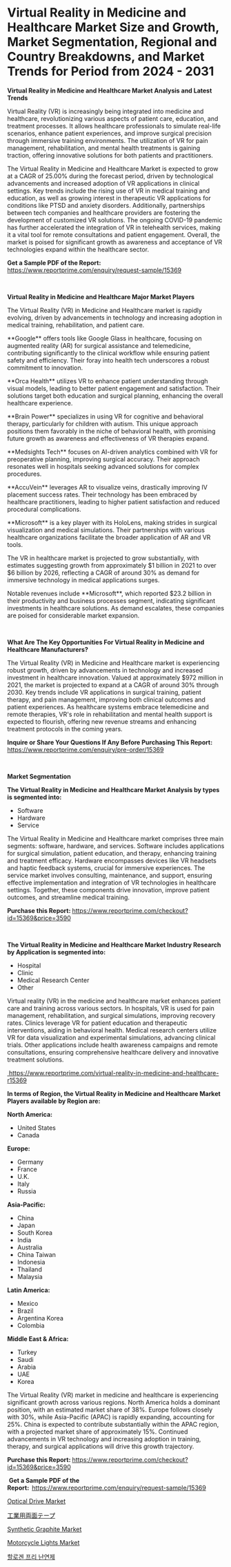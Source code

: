 <p><h1>Virtual Reality in Medicine and Healthcare Market Size and Growth, Market Segmentation, Regional and Country Breakdowns, and Market Trends for Period from 2024 -  2031</h1></p><p><strong>Virtual Reality in Medicine and Healthcare Market Analysis and Latest Trends</strong></p>
<p><p>Virtual Reality (VR) is increasingly being integrated into medicine and healthcare, revolutionizing various aspects of patient care, education, and treatment processes. It allows healthcare professionals to simulate real-life scenarios, enhance patient experiences, and improve surgical precision through immersive training environments. The utilization of VR for pain management, rehabilitation, and mental health treatments is gaining traction, offering innovative solutions for both patients and practitioners. </p><p>The Virtual Reality in Medicine and Healthcare Market is expected to grow at a CAGR of 25.00% during the forecast period, driven by technological advancements and increased adoption of VR applications in clinical settings. Key trends include the rising use of VR in medical training and education, as well as growing interest in therapeutic VR applications for conditions like PTSD and anxiety disorders. Additionally, partnerships between tech companies and healthcare providers are fostering the development of customized VR solutions. The ongoing COVID-19 pandemic has further accelerated the integration of VR in telehealth services, making it a vital tool for remote consultations and patient engagement. Overall, the market is poised for significant growth as awareness and acceptance of VR technologies expand within the healthcare sector.</p></p>
<p><strong>Get a Sample PDF of the Report:&nbsp;</strong> <a href="https://www.reportprime.com/enquiry/request-sample/15369">https://www.reportprime.com/enquiry/request-sample/15369</a></p>
<p>&nbsp;</p>
<p><strong>Virtual Reality in Medicine and Healthcare Major Market Players</strong></p>
<p><p>The Virtual Reality (VR) in Medicine and Healthcare market is rapidly evolving, driven by advancements in technology and increasing adoption in medical training, rehabilitation, and patient care.</p><p>**Google** offers tools like Google Glass in healthcare, focusing on augmented reality (AR) for surgical assistance and telemedicine, contributing significantly to the clinical workflow while ensuring patient safety and efficiency. Their foray into health tech underscores a robust commitment to innovation.</p><p>**Orca Health** utilizes VR to enhance patient understanding through visual models, leading to better patient engagement and satisfaction. Their solutions target both education and surgical planning, enhancing the overall healthcare experience. </p><p>**Brain Power** specializes in using VR for cognitive and behavioral therapy, particularly for children with autism. This unique approach positions them favorably in the niche of behavioral health, with promising future growth as awareness and effectiveness of VR therapies expand.</p><p>**Medsights Tech** focuses on AI-driven analytics combined with VR for preoperative planning, improving surgical accuracy. Their approach resonates well in hospitals seeking advanced solutions for complex procedures.</p><p>**AccuVein** leverages AR to visualize veins, drastically improving IV placement success rates. Their technology has been embraced by healthcare practitioners, leading to higher patient satisfaction and reduced procedural complications.</p><p>**Microsoft** is a key player with its HoloLens, making strides in surgical visualization and medical simulations. Their partnerships with various healthcare organizations facilitate the broader application of AR and VR tools.</p><p>The VR in healthcare market is projected to grow substantially, with estimates suggesting growth from approximately $1 billion in 2021 to over $6 billion by 2026, reflecting a CAGR of around 30% as demand for immersive technology in medical applications surges. </p><p>Notable revenues include **Microsoft**, which reported $23.2 billion in their productivity and business processes segment, indicating significant investments in healthcare solutions. As demand escalates, these companies are poised for considerable market expansion.</p></p>
<p>&nbsp;</p>
<p><strong>What Are The Key Opportunities For Virtual Reality in Medicine and Healthcare Manufacturers?</strong></p>
<p><p>The Virtual Reality (VR) in Medicine and Healthcare market is experiencing robust growth, driven by advancements in technology and increased investment in healthcare innovation. Valued at approximately $972 million in 2021, the market is projected to expand at a CAGR of around 30% through 2030. Key trends include VR applications in surgical training, patient therapy, and pain management, improving both clinical outcomes and patient experiences. As healthcare systems embrace telemedicine and remote therapies, VR's role in rehabilitation and mental health support is expected to flourish, offering new revenue streams and enhancing treatment protocols in the coming years.</p></p>
<p><strong>Inquire or Share Your Questions If Any Before Purchasing This Report:</strong> <a href="https://www.reportprime.com/enquiry/pre-order/15369">https://www.reportprime.com/enquiry/pre-order/15369</a></p>
<p>&nbsp;</p>
<p><strong>Market Segmentation</strong></p>
<p><strong>The Virtual Reality in Medicine and Healthcare Market Analysis by types is segmented into:</strong></p>
<p><ul><li>Software</li><li>Hardware</li><li>Service</li></ul></p>
<p><p>The Virtual Reality in Medicine and Healthcare market comprises three main segments: software, hardware, and services. Software includes applications for surgical simulation, patient education, and therapy, enhancing training and treatment efficacy. Hardware encompasses devices like VR headsets and haptic feedback systems, crucial for immersive experiences. The service market involves consulting, maintenance, and support, ensuring effective implementation and integration of VR technologies in healthcare settings. Together, these components drive innovation, improve patient outcomes, and streamline medical training.</p></p>
<p><strong>Purchase this Report:&nbsp;</strong><a href="https://www.reportprime.com/checkout?id=15369&price=3590">https://www.reportprime.com/checkout?id=15369&price=3590</a></p>
<p>&nbsp;</p>
<p><strong>The Virtual Reality in Medicine and Healthcare Market Industry Research by Application is segmented into:</strong></p>
<p><ul><li>Hospital</li><li>Clinic</li><li>Medical Research Center</li><li>Other</li></ul></p>
<p><p>Virtual reality (VR) in the medicine and healthcare market enhances patient care and training across various sectors. In hospitals, VR is used for pain management, rehabilitation, and surgical simulations, improving recovery rates. Clinics leverage VR for patient education and therapeutic interventions, aiding in behavioral health. Medical research centers utilize VR for data visualization and experimental simulations, advancing clinical trials. Other applications include health awareness campaigns and remote consultations, ensuring comprehensive healthcare delivery and innovative treatment solutions.</p></p>
<p><a href="https://www.reportprime.com/virtual-reality-in-medicine-and-healthcare-r15369">&nbsp;https://www.reportprime.com/virtual-reality-in-medicine-and-healthcare-r15369</a></p>
<p><strong>In terms of Region, the Virtual Reality in Medicine and Healthcare Market Players available by Region are:</strong></p>
<p>
    <p> <strong> North America: </strong>
        <ul>
            <li>United States</li>
            <li>Canada</li>
        </ul>
        </p> 
    <p> <strong> Europe: </strong>
        <ul>
            <li>Germany</li>
            <li>France</li>
            <li>U.K.</li>
            <li>Italy</li>
            <li>Russia</li>
        </ul>
        </p> 
    <p> <strong> Asia-Pacific: </strong>
        <ul>
            <li>China</li>
            <li>Japan</li>
            <li>South Korea</li>
            <li>India</li>
            <li>Australia</li>
            <li>China Taiwan</li>
            <li>Indonesia</li>
            <li>Thailand</li>
            <li>Malaysia</li>
        </ul>
        </p> 
    <p> <strong> Latin America: </strong>
        <ul>
            <li>Mexico</li>
            <li>Brazil</li>
            <li>Argentina Korea</li>
            <li>Colombia</li>
        </ul>
        </p> 
    <p> <strong> Middle East & Africa: </strong>
        <ul>
            <li>Turkey</li>
            <li>Saudi</li>
            <li>Arabia</li>
            <li>UAE</li>
            <li>Korea</li>
        </ul>
    </p>
    </p>
<p><p>The Virtual Reality (VR) market in medicine and healthcare is experiencing significant growth across various regions. North America holds a dominant position, with an estimated market share of 38%. Europe follows closely with 30%, while Asia-Pacific (APAC) is rapidly expanding, accounting for 25%. China is expected to contribute substantially within the APAC region, with a projected market share of approximately 15%. Continued advancements in VR technology and increasing adoption in training, therapy, and surgical applications will drive this growth trajectory.</p></p>
<p><strong>Purchase this Report: </strong><a href="https://www.reportprime.com/checkout?id=15369&price=3590">https://www.reportprime.com/checkout?id=15369&price=3590</a></p>
<p>&nbsp;<strong>Get a Sample PDF of the Report:&nbsp;&nbsp;</strong><a href="https://www.reportprime.com/enquiry/request-sample/15369">https://www.reportprime.com/enquiry/request-sample/15369</a></p>
<p><strong></strong></p>
<p><p><a href="https://medium.com/@brandonkeller626/the-optical-drive-market-prioritizes-cost-control-and-efficiency-enhancement-7f6c3f8ae7f5">Optical Drive Market</a></p><p><a href="https://medium.com/@dfs4ff/two-sided-industrial-tapes-market-%E3%81%AF-%E3%82%B3%E3%82%B9%E3%83%88%E7%AE%A1%E7%90%86%E3%81%A8%E5%8A%B9%E7%8E%87%E5%90%91%E4%B8%8A%E3%82%92%E5%84%AA%E5%85%88%E3%81%97%E3%81%BE%E3%81%99-%E3%81%95%E3%82%89%E3%81%AB-%E5%A0%B1%E5%91%8A%E6%9B%B8%E3%81%AF%E5%B8%82%E5%A0%B4%E3%81%AE%E9%9C%80%E8%A6%81%E9%9D%A2%E3%81%A8%E4%BE%9B%E7%B5%A6%E9%9D%A2%E3%81%AE%E4%B8%A1%E6%96%B9%E3%82%92%E3%82%AB%E3%83%90%E3%83%BC%E3%81%97%E3%81%A6%E3%81%84%E3%81%BE%E3%81%99-two-sided-ad5f72020e31">工業用両面テープ</a></p><p><a href="https://www.linkedin.com/pulse/navigating-global-synthetic-graphite-market-from-trends-strategy-jxw0e?trackingId=%2FtsPChKaRVWK1YTZZKc9DQ%3D%3D">Synthetic Graphite Market</a></p><p><a href="https://issuu.com/reportprime-2/docs/motorcycle-lights-market-size-2030._dbf47f38a86a42">Motorcycle Lights Market</a></p><p><a href="https://medium.com/@percymckty3ytenzie89676/halogen-free-flame-retardant-market-%EC%9D%98-%EA%B8%80%EB%A1%9C%EB%B2%8C-%EC%8B%9C%EC%9E%A5-%EA%B0%9C%EC%9A%94%EB%8A%94-%EC%A0%84-%EC%84%B8%EA%B3%84-%EB%B0%8F-%EC%A3%BC%EC%9A%94-%EC%8B%9C%EC%9E%A5%EC%9D%98-%EC%82%B0%EC%97%85%EC%97%90-%EC%98%81%ED%96%A5%EC%9D%84-%EB%AF%B8%EC%B9%98%EB%8A%94-%EC%A3%BC%EC%9A%94-%ED%8A%B8%EB%A0%8C%EB%93%9C%EC%97%90-%EB%8C%80%ED%95%9C-%EB%8F%85%ED%8A%B9%ED%95%9C-%EA%B4%80%EC%A0%90%EC%9D%84-78b3e5dad81f">할로겐 프리 난연제</a></p></p>